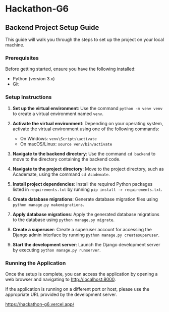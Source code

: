 # Hackathon-G6
## Backend Project Setup Guide

This guide will walk you through the steps to set up the project on your local machine.

### Prerequisites

Before getting started, ensure you have the following installed:

- Python (version 3.x)
- Git

### Setup Instructions

1. **Set up the virtual environment**: Use the command `python -m venv venv` to create a virtual environment named `venv`.

2. **Activate the virtual environment**: Depending on your operating system, activate the virtual environment using one of the following commands:
   - On Windows: `venv\Scripts\activate`
   - On macOS/Linux: `source venv/bin/activate`

3. **Navigate to the backend directory**: Use the command `cd backend` to move to the directory containing the backend code.

4. **Navigate to the project directory**: Move to the project directory, such as Academate, using the command `cd Academate`.

5. **Install project dependencies**: Install the required Python packages listed in `requirements.txt` by running `pip install -r requirements.txt`.

6. **Create database migrations**: Generate database migration files using `python manage.py makemigrations`.

7. **Apply database migrations**: Apply the generated database migrations to the database using `python manage.py migrate`.

8. **Create a superuser**: Create a superuser account for accessing the Django admin interface by running `python manage.py createsuperuser`.

9. **Start the development server**: Launch the Django development server by executing `python manage.py runserver`.

### Running the Application

Once the setup is complete, you can access the application by opening a web browser and navigating to [http://localhost:8000](http://localhost:8000).

If the application is running on a different port or host, please use the appropriate URL provided by the development server.

https://hackathon-g6.vercel.app/
